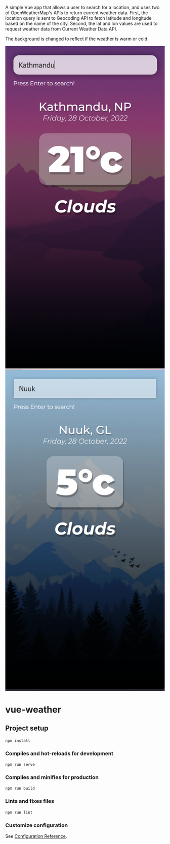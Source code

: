 A simple Vue app that allows a user to search for a location, and uses two of OpenWeatherMap's APIs to return current weather data.
First, the location query is sent to Geocoding API to fetch latitude and longitude based on the name of the city. Second, the lat and lon values are used to request weather data from Current Weather Data API.

The background is changed to reflect if the weather is warm or cold.

![Warm Weather](./preview-img/ktm_weather.png?raw=true "Warm Weather Preview")
![Cold Weather](./preview-img/nuuk_weather.png?raw=true "Cold Weather Preview")


# vue-weather

## Project setup
```
npm install
```

### Compiles and hot-reloads for development
```
npm run serve
```

### Compiles and minifies for production
```
npm run build
```

### Lints and fixes files
```
npm run lint
```

### Customize configuration
See [Configuration Reference](https://cli.vuejs.org/config/).
